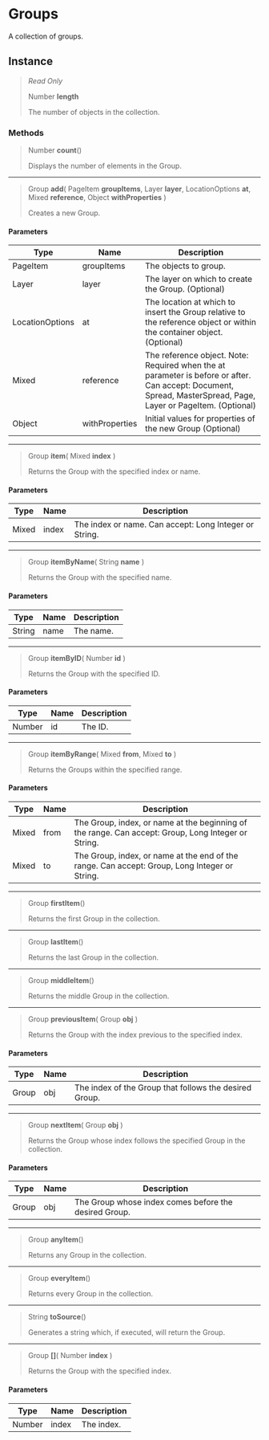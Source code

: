# Groups
A collection of groups.

## Instance
> *Read Only* 
> 
> Number **length** 
>
> The number of objects in the collection.

### Methods
> Number **count**()
> 
> Displays the number of elements in the Group.
*** 
> Group **add**( PageItem **groupItems**, Layer **layer**, LocationOptions **at**, Mixed **reference**, Object **withProperties** )
> 
> Creates a new Group.
#### Parameters
| Type | Name | Description |
|---|---|---|
| PageItem | groupItems | The objects to group. |
| Layer | layer | The layer on which to create the Group. (Optional) |
| LocationOptions | at | The location at which to insert the Group relative to the reference object or within the container object. (Optional) |
| Mixed | reference | The reference object. Note: Required when the at parameter is before or after. Can accept: Document, Spread, MasterSpread, Page, Layer or PageItem. (Optional) |
| Object | withProperties | Initial values for properties of the new Group (Optional) |

*** 
> Group **item**( Mixed **index** )
> 
> Returns the Group with the specified index or name.
#### Parameters
| Type | Name | Description |
|---|---|---|
| Mixed | index | The index or name. Can accept: Long Integer or String. |

*** 
> Group **itemByName**( String **name** )
> 
> Returns the Group with the specified name.
#### Parameters
| Type | Name | Description |
|---|---|---|
| String | name | The name. |

*** 
> Group **itemByID**( Number **id** )
> 
> Returns the Group with the specified ID.
#### Parameters
| Type | Name | Description |
|---|---|---|
| Number | id | The ID. |

*** 
> Group **itemByRange**( Mixed **from**, Mixed **to** )
> 
> Returns the Groups within the specified range.
#### Parameters
| Type | Name | Description |
|---|---|---|
| Mixed | from | The Group, index, or name at the beginning of the range. Can accept: Group, Long Integer or String. |
| Mixed | to | The Group, index, or name at the end of the range. Can accept: Group, Long Integer or String. |

*** 
> Group **firstItem**()
> 
> Returns the first Group in the collection.
*** 
> Group **lastItem**()
> 
> Returns the last Group in the collection.
*** 
> Group **middleItem**()
> 
> Returns the middle Group in the collection.
*** 
> Group **previousItem**( Group **obj** )
> 
> Returns the Group with the index previous to the specified index.
#### Parameters
| Type | Name | Description |
|---|---|---|
| Group | obj | The index of the Group that follows the desired Group. |

*** 
> Group **nextItem**( Group **obj** )
> 
> Returns the Group whose index follows the specified Group in the collection.
#### Parameters
| Type | Name | Description |
|---|---|---|
| Group | obj | The Group whose index comes before the desired Group. |

*** 
> Group **anyItem**()
> 
> Returns any Group in the collection.
*** 
> Group **everyItem**()
> 
> Returns every Group in the collection.
*** 
> String **toSource**()
> 
> Generates a string which, if executed, will return the Group.
*** 
> Group **[]**( Number **index** )
> 
> Returns the Group with the specified index.
#### Parameters
| Type | Name | Description |
|---|---|---|
| Number | index | The index. |


